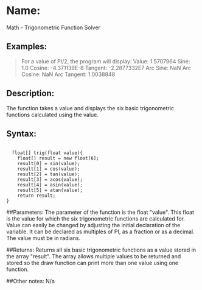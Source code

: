 # Name: 
Math - Trigonometric Function Solver

## Examples:
>For a value of PI/2, the program will display: 
>Value: 1.5707964
>Sine: 1.0
>Cosine: -4.371139E-8
>Tangent: -2.2877332E7
>Arc Sine: NaN
>Arc Cosine: NaN
>Arc Tangent: 1.0038848



## Description:
The function takes a value and displays the six basic trigonometric functions calculated using the value.

## Syntax:
```processing
 
  float[] trig(float value){
    float[] result = new float[6];
    result[0] = sin(value);
    result[1] = cos(value);
    result[2] = tan(value);
    result[3] = acos(value);
    result[4] = asin(value);
    result[5] = atan(value);
    return result;
}
```

##Parameters: 
The parameter of the function is the float "value". This float is the value for which the six trigonometric functions are calculated for.
Value can easily be changed by adjusting the initial declaration of the variable. It can be declared as multiples of PI, as a fraction or as a decimal.
The value must be in radians.

##Returns:
Returns all six basic trigonometric functions as a value stored in the array "result".
The array allows multiple values to be returned and stored so the draw function can print more than one value using one function.

##Other notes:
N/a
